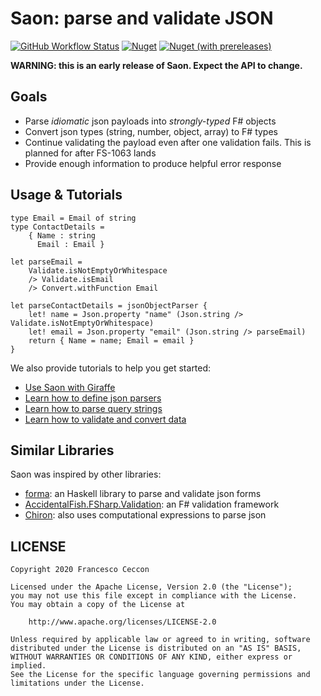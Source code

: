 # Saon: parse and validate JSON

[![GitHub Workflow Status](https://img.shields.io/github/workflow/status/fracek/Saon/Build)](https://github.com/fracek/Saon/actions)
[![Nuget](https://img.shields.io/nuget/v/Saon)](https://www.nuget.org/packages/Saon/)
[![Nuget (with prereleases)](https://img.shields.io/nuget/vpre/Saon)](https://www.nuget.org/packages/Saon/)


**WARNING: this is an early release of Saon. Expect the API to change.**

## Goals

 - Parse _idiomatic_ json payloads into _strongly-typed_ F# objects
 - Convert json types (string, number, object, array) to F# types
 - Continue validating the payload even after one validation fails. This is planned for after FS-1063 lands
 - Provide enough information to produce helpful error response
 
 
## Usage & Tutorials

```f#
type Email = Email of string
type ContactDetails =
    { Name : string
      Email : Email }

let parseEmail =
    Validate.isNotEmptyOrWhitespace
    /> Validate.isEmail
    /> Convert.withFunction Email

let parseContactDetails = jsonObjectParser {
    let! name = Json.property "name" (Json.string /> Validate.isNotEmptyOrWhitespace)
    let! email = Json.property "email" (Json.string /> parseEmail)
    return { Name = name; Email = email }
}
```

We also provide tutorials to help you get started:

 - [Use Saon with Giraffe](https://fracek.github.io/Saon/giraffe-tutorial.html)
 - [Learn how to define json parsers](https://fracek.github.io/Saon/json-tutorial.html)
 - [Learn how to parse query strings](https://fracek.github.io/Saon/query-tutorial.html)
 - [Learn how to validate and convert data](https://fracek.github.io/Saon/validate-convert-tutorial.html)


## Similar Libraries

Saon was inspired by other libraries:

 - [forma](https://github.com/mrkkrp/forma): an Haskell library to parse and validate json forms
 - [AccidentalFish.FSharp.Validation](https://github.com/JamesRandall/AccidentalFish.FSharp.Validation): an F# validation framework
 - [Chiron](https://github.com/xyncro/chiron): also uses computational expressions to parse json

 
## LICENSE

    Copyright 2020 Francesco Ceccon
    
    Licensed under the Apache License, Version 2.0 (the "License");
    you may not use this file except in compliance with the License.
    You may obtain a copy of the License at
    
        http://www.apache.org/licenses/LICENSE-2.0
    
    Unless required by applicable law or agreed to in writing, software
    distributed under the License is distributed on an "AS IS" BASIS,
    WITHOUT WARRANTIES OR CONDITIONS OF ANY KIND, either express or implied.
    See the License for the specific language governing permissions and
    limitations under the License.
 